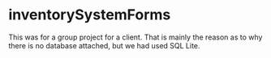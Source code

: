 # inventorySystemForms
This was for a group project for a client. That is mainly the reason as to why there is no database attached, but we had used SQL Lite.
